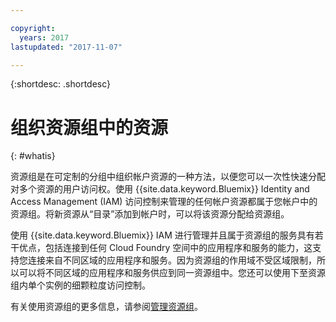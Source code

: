 ```yaml
---

copyright:
  years: 2017
lastupdated: "2017-11-07"

---
```


{:shortdesc: .shortdesc}

# 组织资源组中的资源
{: #whatis}

资源组是在可定制的分组中组织帐户资源的一种方法，以便您可以一次性快速分配对多个资源的用户访问权。使用 {{site.data.keyword.Bluemix}} Identity and Access Management (IAM) 访问控制来管理的任何帐户资源都属于您帐户中的资源组。将新资源从“目录”添加到帐户时，可以将该资源分配给资源组。 

使用 {{site.data.keyword.Bluemix}} IAM 进行管理并且属于资源组的服务具有若干优点，包括连接到任何 Cloud Foundry 空间中的应用程序和服务的能力，这支持您连接来自不同区域的应用程序和服务。因为资源组的作用域不受区域限制，所以可以将不同区域的应用程序和服务供应到同一资源组中。您还可以使用下至资源组内单个实例的细颗粒度访问控制。

有关使用资源组的更多信息，请参阅[管理资源组](/docs/admin/resourcegroups.html)。
